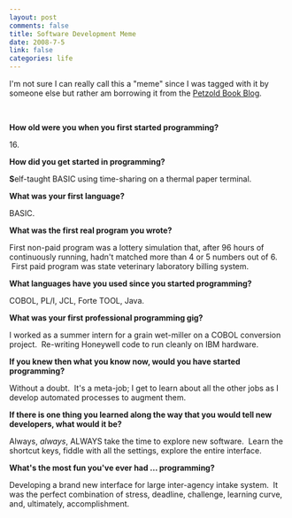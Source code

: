```yaml
--- 
layout: post
comments: false
title: Software Development Meme
date: 2008-7-5
link: false
categories: life
---
```

I'm not sure I can really call this a "meme" since I was tagged with it by someone else but rather am borrowing it from the <a title="Software Development Meme" href="http://www.charlespetzold.com/blog/2008/07/Software-Development-Meme.html">Petzold Book Blog</a>.

 

<strong style="font-weight: bold;">How old were you when you first started programming? </strong>

<strong style="font-weight: bold;"></strong>16.

<strong style="font-weight: bold; ">How did you get started in programming? </strong>

<strong style="font-weight: bold; ">S<span style="font-weight: normal; ">elf-taught BASIC using time-sharing on a thermal paper terminal.</span></strong>

<strong style="font-weight: bold; "><span style="font-weight: normal; "><strong style="font-weight: bold; ">What was your first language? </strong></span></strong>

<strong style="font-weight: bold; "><span style="font-weight: normal; "><strong style="font-weight: bold; "><span style="font-weight: normal; ">BASIC.</span></strong></span></strong>

<strong style="font-weight: bold; "><span style="font-weight: normal; "><strong style="font-weight: bold; "><span style="font-weight: normal; "><strong style="font-weight: bold; ">What was the first real program you wrote? </strong></span></strong></span></strong>

<strong style="font-weight: bold; "><span style="font-weight: normal; "><strong style="font-weight: bold; "><span style="font-weight: normal; "><strong style="font-weight: bold; "><span style="font-weight: normal; ">First non-paid program was a lottery simulation that, after 96 hours of continuously running, hadn't matched more than 4 or 5 numbers out of 6.  First paid program was state veterinary laboratory billing system.</span></strong></span></strong></span></strong>

<strong style="font-weight: bold; "><span style="font-weight: normal; "><strong style="font-weight: bold; "><span style="font-weight: normal; "><strong style="font-weight: bold; "><span style="font-weight: normal; "><strong style="font-weight: bold; ">What languages have you used since you started programming? </strong></span></strong></span></strong></span></strong>

<strong style="font-weight: bold; "><span style="font-weight: normal; "><strong style="font-weight: bold; "><span style="font-weight: normal; "><strong style="font-weight: bold; "><span style="font-weight: normal; "><strong style="font-weight: bold; "><span style="font-weight: normal; ">COBOL, PL/I, JCL, Forte TOOL, Java.</span></strong></span></strong></span></strong></span></strong>

<strong style="font-weight: bold; "><span style="font-weight: normal; "><strong style="font-weight: bold; "><span style="font-weight: normal; "><strong style="font-weight: bold; "><span style="font-weight: normal; "><strong style="font-weight: bold; "><span style="font-weight: normal; "><strong style="font-weight: bold; ">What was your first professional programming gig? </strong></span></strong></span></strong></span></strong></span></strong>

<strong style="font-weight: bold; "><span style="font-weight: normal; "><strong style="font-weight: bold; "><span style="font-weight: normal; "><strong style="font-weight: bold; "><span style="font-weight: normal; "><strong style="font-weight: bold; "><span style="font-weight: normal; "><strong style="font-weight: bold; "><span style="font-weight: normal; ">I worked as a summer intern for a grain wet-miller on a COBOL conversion project.  Re-writing Honeywell code to run cleanly on IBM hardware.</span></strong></span></strong></span></strong></span></strong></span></strong>

<strong style="font-weight: bold; "><span style="font-weight: normal; "><strong style="font-weight: bold; "><span style="font-weight: normal; "><strong style="font-weight: bold; "><span style="font-weight: normal; "><strong style="font-weight: bold; "><span style="font-weight: normal; "><strong style="font-weight: bold; "><span style="font-weight: normal; "><strong style="font-weight: bold; ">If you knew then what you know now, would you have started programming? </strong></span></strong></span></strong></span></strong></span></strong></span></strong>

<strong style="font-weight: bold; "><span style="font-weight: normal; "><strong style="font-weight: bold; "><span style="font-weight: normal; "><strong style="font-weight: bold; "><span style="font-weight: normal; "><strong style="font-weight: bold; "><span style="font-weight: normal; "><strong style="font-weight: bold; "><span style="font-weight: normal; "><strong style="font-weight: bold; "><span style="font-weight: normal; ">Without a doubt.  It's a meta-job; I get to learn about all the other jobs as I develop automated processes to augment them.</span></strong></span></strong></span></strong></span></strong></span></strong></span></strong>

<strong style="font-weight: bold; "><span style="font-weight: normal; "><strong style="font-weight: bold; "><span style="font-weight: normal; "><strong style="font-weight: bold; "><span style="font-weight: normal; "><strong style="font-weight: bold; "><span style="font-weight: normal; "><strong style="font-weight: bold; "><span style="font-weight: normal; "><strong style="font-weight: bold; "><span style="font-weight: normal; "><strong style="font-weight: bold; ">If there is one thing you learned along the way that you would tell new developers, what would it be? </strong></span></strong></span></strong></span></strong></span></strong></span></strong></span></strong>

<strong style="font-weight: bold; "><span style="font-weight: normal; "><strong style="font-weight: bold; "><span style="font-weight: normal; "><strong style="font-weight: bold; "><span style="font-weight: normal; "><strong style="font-weight: bold; "><span style="font-weight: normal; "><strong style="font-weight: bold; "><span style="font-weight: normal; "><strong style="font-weight: bold; "><span style="font-weight: normal; "><strong style="font-weight: bold; "><span style="font-weight: normal; ">Always, <em style="font-style: italic; ">always</em>, ALWAYS take the time to explore new software.  Learn the shortcut keys, fiddle with all the settings, explore the entire interface.</span></strong></span></strong></span></strong></span></strong></span></strong></span></strong></span></strong>

<strong style="font-weight: bold; "><span style="font-weight: normal; "><strong style="font-weight: bold; "><span style="font-weight: normal; "><strong style="font-weight: bold; "><span style="font-weight: normal; "><strong style="font-weight: bold; "><span style="font-weight: normal; "><strong style="font-weight: bold; "><span style="font-weight: normal; "><strong style="font-weight: bold; "><span style="font-weight: normal; "><strong style="font-weight: bold; "><span style="font-weight: normal; "><strong style="font-weight: bold; ">What's the most fun you've ever had ... programming? </strong></span></strong></span></strong></span></strong></span></strong></span></strong></span></strong></span></strong>

<strong style="font-weight: bold; "><span style="font-weight: normal; "><strong style="font-weight: bold; "><span style="font-weight: normal; "><strong style="font-weight: bold; "><span style="font-weight: normal; "><strong style="font-weight: bold; "><span style="font-weight: normal; "><strong style="font-weight: bold; "><span style="font-weight: normal; "><strong style="font-weight: bold; "><span style="font-weight: normal; "><strong style="font-weight: bold; "><span style="font-weight: normal; "><strong style="font-weight: bold; "><span style="font-weight: normal; ">Developing a brand new interface for large inter-agency intake system.  It was the perfect combination of stress, deadline, challenge, learning curve, and, ultimately, accomplishment.</span></strong></span></strong></span></strong></span></strong></span></strong></span></strong></span></strong></span></strong>

 
